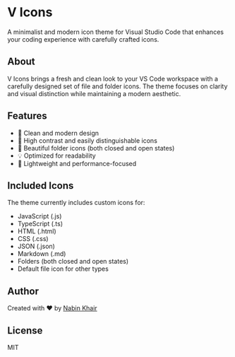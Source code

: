# V Icons

A minimalist and modern icon theme for Visual Studio Code that enhances your coding experience with carefully crafted icons.

## About

V Icons brings a fresh and clean look to your VS Code workspace with a carefully designed set of file and folder icons. The theme focuses on clarity and visual distinction while maintaining a modern aesthetic.

## Features

- 🎨 Clean and modern design
- 🎯 High contrast and easily distinguishable icons
- 📂 Beautiful folder icons (both closed and open states)
- 💡 Optimized for readability
- 🚀 Lightweight and performance-focused

## Included Icons

The theme currently includes custom icons for:

- JavaScript (.js)
- TypeScript (.ts)
- HTML (.html)
- CSS (.css)
- JSON (.json)
- Markdown (.md)
- Folders (both closed and open states)
- Default file icon for other types

## Author

Created with ❤️ by [Nabin Khair](https://github.com/nabinkhair42)

## License

MIT
